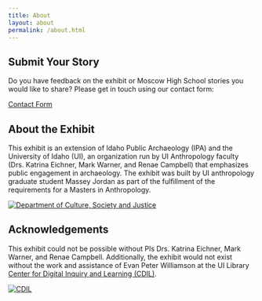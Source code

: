 ```yaml
---
title: About
layout: about
permalink: /about.html
---
```


## Submit Your Story

Do you have feedback on the exhibit or Moscow High School stories you would like to share?
Please get in touch using our contact form:

<div class="text-center"><a href="https://uidaho.co1.qualtrics.com/jfe/form/SV_80rXwofhmkUVXym" class="btn btn-lg btn-success">Contact Form</a></div>

## About the Exhibit 

This exhibit is an extension of Idaho Public Archaeology (IPA) and the University of Idaho (UI), an organization run by UI Anthropology faculty (Drs. Katrina Eichner, Mark Warner, and Renae Campbell) that emphasizes public engagement in archaeology. The exhibit was built by UI anthropology graduate student Massey Jordan as part of the fulfillment of the requirements for a Masters in Anthropology. 

<div class="my-4 text-center about-narrowed-content"><a href="https://www.uidaho.edu/class/csj" title="U of I Department of Culture, Society and Justice"><img src="{{ '/assets/img/UI_Idaho_Dept_Culture_Society_Justice_full_color_horizontal_RGB.png' | relative_url }}" class="img-fluid w-50" alt="Department of Culture, Society and Justice"></a></div>

## Acknowledgements 

This exhibit could not be possible without PIs Drs. Katrina Eichner, Mark Warner, and Renae Campbell. Additionally, the exhibit would not exist without the work and assistance of Evan Peter Williamson at the UI Library [Center for Digital Inquiry and Learning (CDIL)](https://cdil.lib.uidaho.edu/).  

<div class="my-4 text-center about-narrowed-content"><a href="https://cdil.lib.uidaho.edu/" title="The Center for Digital Inquiry and Learning"><img src="https://cdil.lib.uidaho.edu/storying-extinction/assets/img/cdil.png" class="img-fluid w-50" alt="CDIL"></a></div>
